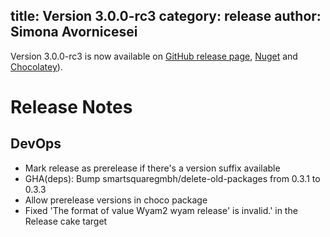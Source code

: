 title: Version 3.0.0-rc3
category: release
author: Simona Avornicesei
---
Version 3.0.0-rc3 is now available on [GitHub release page](https://github.com/Wyam2/wyam/releases/tag/3.0.0-rc3), [Nuget](https://www.nuget.org/packages?packagetype=&sortby=relevance&q=wyam2&prerel=True) and [Chocolatey](https://community.chocolatey.org/packages/wyam2/3.0.0-rc3)). 

# Release Notes

## DevOps
- Mark release as prerelease if there's a version suffix available
- GHA(deps): Bump smartsquaregmbh/delete-old-packages from 0.3.1 to 0.3.3
- Allow prerelease versions in choco package 
- Fixed 'The format of value  Wyam2 wyam release' is invalid.' in the Release cake target